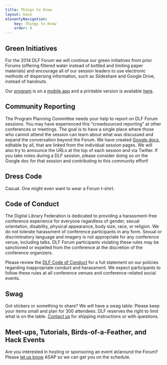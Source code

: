 ```yaml
---
title: Things to Know
layout: base
eleventyNavigation:
    key: Things to Know
    order: 9
---
```

## Green Initiatives

For the 2014 DLF Forum we will continue our green initiatives from prior Forums (offering filtered water instead of bottled and limiting paper materials) and encourage all of our session leaders to use electronic methods of dispersing information, such as Slideshare and Google Drive, instead of handouts.

Our [program](https://2014dlfforum.sched.org/) is on a [mobile app](http://2014dlfforum.sched.org/mobile) and a printable version is available [here](https://2014dlfforum.sched.org/print).

## Community Reporting

The Program Planning Committee needs your help to report on DLF Forum sessions. You may have experienced this “crowdsourced reporting” at other conferences or meetings. The goal is to have a single place where those who cannot attend the session can learn about what was discussed and expand the conversation beyond the Forum. We have created [Google docs](https://drive.google.com/?authuser=0#folders/0B9KcGf1gyIuvM3Y3cDJGUHNscTA), editable by all, that are linked from the individual session pages. We will also try to announce the URLs at the top of each session and via Twitter. If you take notes during a DLF session, please consider doing so on the Google doc for that session and contributing to this community effort!

## Dress Code

Casual. One might even want to wear a Forum t-shirt.

## Code of Conduct

The Digital Library Federation is dedicated to providing a harassment-free conference experience for everyone regardless of gender, sexual orientation, disability, physical appearance, body size, race, or religion. We do not tolerate harassment of conference participants in any form. Sexual or discriminatory language and imagery is not appropriate for any conference venue, including talks. DLF Forum participants violating these rules may be sanctioned or expelled from the conference at the discretion of the conference organizers.

Please review the [DLF Code of Conduct](https://www.diglib.org/about/code-of-conduct/ "Code of Conduct") for a full statement on our policies regarding inappropriate conduct and harassment. We expect participants to follow these rules at all conference venues and conference-related social events.

## Swag

Got stickers or something to share? We will have a swag table. Please keep your items small and plan for 300 attendees. DLF reserves the right to limit what is on the table. [Contact us](mailto:lkwasigroch@clir.org?subject=Forum%20Swag) for shipping instructions or with questions.

## Meet-ups, Tutorials, Birds-of-a-Feather, and Hack Events

Are you interested in hosting or sponsoring an event at/around the Forum? Please [let us know](mailto:lkwasigroch@clir.org?subject=Forum%20Event) ASAP so we can get you on the schedule.